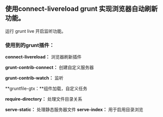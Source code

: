 ## 使用connect-livereload grunt 实现浏览器自动刷新功能。
 运行 grunt live 开启监听功能。
 
### 使用到的grunt插件：
**connect-livereload：** 浏览器刷新插件

**grunt-contrib-connect：** 创建自定义服务器

**grunt-contrib-watch：** 监听

**gruntfile-gtx：**组件加载，自定义任务

**require-directory：** 处理文件目录关系

**serve-static：** 处理静态服务器文件
**serve-index：** 用于启用目录浏览